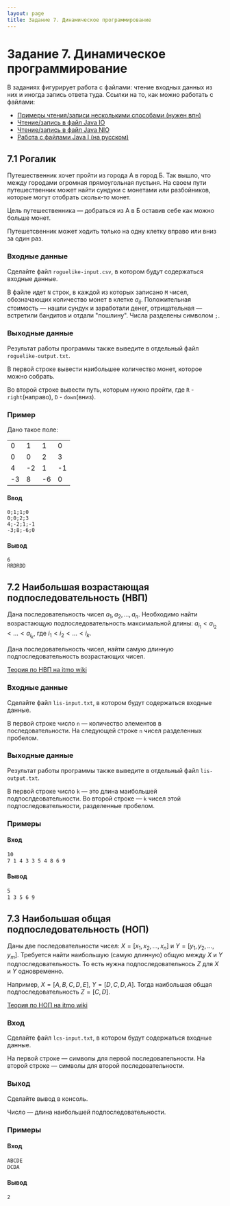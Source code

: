 ```yaml
---
layout: page
title: Задание 7. Динамическое программирование
---
```


# Задание 7. Динамическое программирование

В заданиях фигурирует работа с файлами: чтение входных данных из них и иногда запись ответа туда.
Ссылки на то, как можно работать с файлами:
- [Примеры чтения/записи несколькими способами (нужен впн)](https://medium.com/@vusal.guliyev.313/writing-files-with-nio-and-io-in-java-bc60b06a413a)
- [Чтение/запись в файл Java IO](https://www.baeldung.com/java-write-to-file)
- [Чтение/запись в файл Java NIO](https://www.baeldung.com/java-nio-2-file-api)
- [Работа с файлами Java I (на русском)](https://metanit.com/java/tutorial/6.1.php)

## 7.1 Рогалик

Путешественник хочет пройти из города А в город Б. Так вышло, что между городами огромная прямоугольная пустыня. На своем пути путешественник может найти сундуки с монетами или разбойников, которые могут отобрать скольк-то монет.

Цель путешественника — добраться из А в Б оставив себе как можно больше монет.

Путешетсвенник может ходить только на одну клетку вправо или вниз за один раз.

### Входные данные

Сделайте файл `roguelike-input.csv`, в котором будут содержаться входные данные.

В файле идет `N` строк, в каждой из которых записано `M` чисел, обозначающих количество монет в клетке $a_{ij}$. Положительная стоимость — нашли сундук и заработали денег, отрицательная — встретили бандитов и отдали "пошлину". Числа разделены символом `;`.

### Выходные данные

Результат работы программы также выведите в отдельный файл `roguelike-output.txt`.

В первой строке вывести наибольшее количество монет, которое можно собрать.

Во второй строке вывести путь, которым нужно пройти, где `R` - `right`(направо), `D` - `down`(вниз).

### Пример

Дано такое поле:

|     |     |     |     |
| --- | --- | --- | --- |
| 0   | 1   | 1   | 0   |
| 0   | 0   | 2   | 3   |
| 4   | -2  | 1   | -1  |
| -3  | 8   | -6  | 0   |

#### Ввод

```csv
0;1;1;0
0;0;2;3
4;-2;1;-1
-3;8;-6;0
```

#### Вывод

```
6
RRDRDD
```

## 7.2 Наибольшая возрастающая подпоследовательность (НВП)

Дана последовательность чисел $a_1, a_2, ..., a_n$. Необходимо найти возрастающую подпоследовательность максимальной длины: $a_{i_1} < a_{i_2} < ... < a_{i_k}$, где $i_1 < i_2 < ... < i_k$.

Дана последовательность чисел, найти самую длинную подпоследовательность возрастающих чисел.

[Теория по НВП на itmo wiki](https://neerc.ifmo.ru/wiki/index.php?title=Задача_о_наибольшей_возрастающей_подпоследовательности)

### Входные данные

Сделайте файл `lis-input.txt`, в котором будут содержаться входные данные.

В первой строке число `n` — количество элементов в последовательности.
На следующей строке `n` чисел разделенных пробелом.

### Выходные данные

Результат работы программы также выведите в отдельный файл `lis-output.txt`.

В первой строке число `k` — это длина маибольшей подпослдеовательности.
Во второй строке — `k` чисел этой подпоследовательности, разделенные пробелом.

### Примеры

#### Вход

```txt
10
7 1 4 3 3 5 4 8 6 9
```

#### Вывод

```txt
5
1 3 5 6 9
```

## 7.3 Наибольшая общая подпоследовательность (НОП)

Даны две последовательности чисел: $X = [x_1, x_2, ..., x_n]$ и $Y = [y_1, y_2, ..., y_m]$. Требуется найти наибольшую (самую длинную) общую между $X$ и $Y$ подпоследовательность. То есть нужна подпоследовательнось $Z$ для $X$ и $Y$ одновременно.

Например, $X = [A, B, C, D, E]$, $Y = [D, C, D, A]$. Тогда наибольшая общая подпоследовательность $Z = [C, D]$.

[Теория по НОП на itmo wiki](https://neerc.ifmo.ru/wiki/index.php?title=Задача_о_наибольшей_общей_подпоследовательности)

### Вход

Сделайте файл `lcs-input.txt`, в котором будут содержаться входные данные.

На первой строке — символы для первой последовательности.
На второй строке — символы для второй последовательности.

### Выход

Сделайте вывод в консоль.

Число — длина наибольшей подпоследовательности.

### Примеры

#### Вход

```txt
ABCDE
DCDA
```

#### Вывод

```txt
2
```

